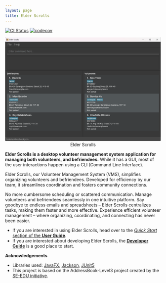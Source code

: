 ```yaml
---
layout: page
title: Elder Scrolls
---
```


[![CI Status](https://github.com/se-edu/addressbook-level3/workflows/Java%20CI/badge.svg)](https://github.com/se-edu/addressbook-level3/actions)
[![codecov](https://codecov.io/gh/se-edu/addressbook-level3/branch/master/graph/badge.svg)](https://codecov.io/gh/se-edu/addressbook-level3)

[//]: # (![Ui]&#40;images/Ui.png&#41;{: width="600"})

<div style="text-align:center;">
  <img src="images/Ui.png" alt="Ui" width="600">
</div>
<div align="center">
  <text> Elder Scrolls </text>
  <p></p>
</div>


**Elder Scrolls is a desktop volunteer management system application for managing both volunteers, and befriendees.**
While it has a GUI, most of the user interactions happen using a CLI (Command Line Interface).


Elder Scrolls, our Volunteer Management System (VMS), simplifies organizing volunteers and befriendees. Developed for efficiency by our team, it streamlines coordination and fosters community connections.

No more cumbersome scheduling or scattered communication. Manage volunteers and befriendees seamlessly in one intuitive platform. Say goodbye to endless emails and spreadsheets – Elder Scrolls centralizes tasks, making them faster and more effective. Experience efficient volunteer management – where organizing, coordinating, and connecting has never been easier.


* If you are interested in using Elder Scrolls, head over to the [_Quick Start_ section of the **User Guide**](UserGuide.html#quick-start).
* If you are interested about developing Elder Scrolls, the [**Developer Guide**](DeveloperGuide.html) is a good place to start.


**Acknowledgements**

* Libraries used: [JavaFX](https://openjfx.io/), [Jackson](https://github.com/FasterXML/jackson), [JUnit5](https://github.com/junit-team/junit5)
* This project is based on the AddressBook-Level3 project created by the [SE-EDU initiative](https://se-education.org).
